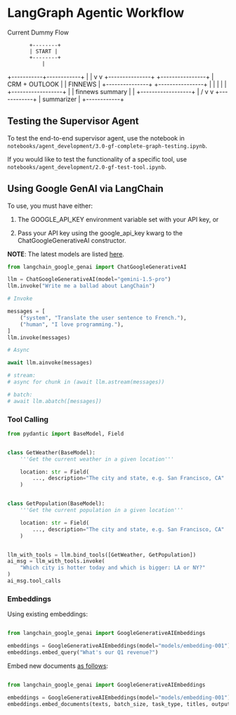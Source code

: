 # LangGraph Agentic Workflow



Current Dummy Flow

           +--------+
           | START |
           +--------+
               |
   +-----------+------------+
   |                        |
   v                        v
+---------------+      +----------------+
| CRM + OUTLOOK |      |     FINNEWS    |
+---------------+      +----------------+
        |                      |
        |                      |
        |                +------------------+
         |               | finnews summary  |
          |              +------------------+
         |                /
          v             v
         +------------+
         | summarizer |
         +------------+

## Testing the Supervisor Agent

To test the end-to-end supervisor agent, use the notebook in `notebooks/agent_development/3.0-gf-complete-graph-testing.ipynb`.

If you would like to test the functionality of a specific tool, use `notebooks/agent_development/2.0-gf-test-tool.ipynb`.


## Using Google GenAI via LangChain

To use, you must have either:

1. The GOOGLE_API_KEY environment variable set with your API key, or

2. Pass your API key using the google_api_key kwarg to the ChatGoogleGenerativeAI constructor.

**NOTE**: The latest models are listed [here](https://ai.google.dev/gemini-api/docs/models).

```python
from langchain_google_genai import ChatGoogleGenerativeAI

llm = ChatGoogleGenerativeAI(model="gemini-1.5-pro")
llm.invoke("Write me a ballad about LangChain")

# Invoke

messages = [
    ("system", "Translate the user sentence to French."),
    ("human", "I love programming."),
]
llm.invoke(messages)

# Async

await llm.ainvoke(messages)

# stream:
# async for chunk in (await llm.astream(messages))

# batch:
# await llm.abatch([messages])
```

### Tool Calling

```python
from pydantic import BaseModel, Field


class GetWeather(BaseModel):
    '''Get the current weather in a given location'''

    location: str = Field(
        ..., description="The city and state, e.g. San Francisco, CA"
    )


class GetPopulation(BaseModel):
    '''Get the current population in a given location'''

    location: str = Field(
        ..., description="The city and state, e.g. San Francisco, CA"
    )


llm_with_tools = llm.bind_tools([GetWeather, GetPopulation])
ai_msg = llm_with_tools.invoke(
    "Which city is hotter today and which is bigger: LA or NY?"
)
ai_msg.tool_calls

```


### Embeddings

Using existing embeddings:
```python

from langchain_google_genai import GoogleGenerativeAIEmbeddings

embeddings = GoogleGenerativeAIEmbeddings(model="models/embedding-001")
embeddings.embed_query("What's our Q1 revenue?")
```


Embed new documents [as follows](https://python.langchain.com/api_reference/google_genai/embeddings/langchain_google_genai.embeddings.GoogleGenerativeAIEmbeddings.html#langchain_google_genai.embeddings.GoogleGenerativeAIEmbeddings.embed_documents):
```python

from langchain_google_genai import GoogleGenerativeAIEmbeddings

embeddings = GoogleGenerativeAIEmbeddings(model="models/embedding-001")
embeddings.embed_documents(texts, batch_size, task_type, titles, output_dimensionality)
```




